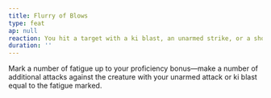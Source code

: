 ```yaml
---
title: Flurry of Blows
type: feat
ap: null
reaction: You hit a target with a ki blast, an unarmed strike, or a shortsword or longsword
duration: ''
---
```


Mark a number of fatigue up to your proficiency bonus—make a number of additional attacks against the creature with your unarmed attack or ki blast equal to the fatigue marked.
